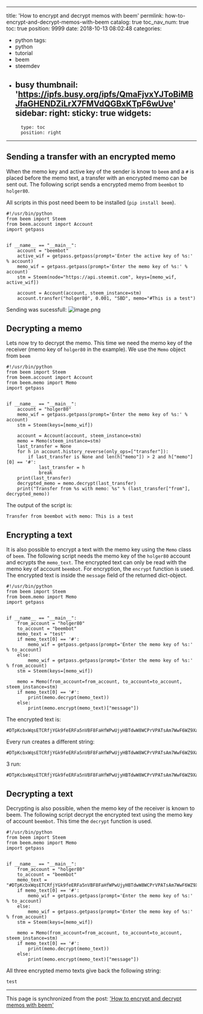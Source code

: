 
---
title: 'How to encrypt and decrypt memos with beem'
permlink: how-to-encrypt-and-decrypt-memos-with-beem
catalog: true
toc_nav_num: true
toc: true
position: 9999
date: 2018-10-13 08:02:48
categories:
- python
tags:
- python
- tutorial
- beem
- steemdev
- busy
thumbnail: 'https://ipfs.busy.org/ipfs/QmaFjvxYJToBiMBJfaGHENDZiLrX7FMVdQGBxKTpF6wUve'
sidebar:
    right:
        sticky: true
widgets:
    -
        type: toc
        position: right
---


## Sending a transfer with an encrypted memo
When the memo key and active key of the sender is know to `beem` and a `#` is placed before the memo text, a transfer with an encrypted memo can be sent out. The following script sends a encrypted memo from `beembot` to `holger80`.

All scripts in this post need beem to be installed (`pip install beem`).
```
#!/usr/bin/python
from beem import Steem
from beem.account import Account
import getpass


if __name__ == "__main__":
    account = "beembot"
    active_wif = getpass.getpass(prompt='Enter the active key of %s:' % account)
    memo_wif = getpass.getpass(prompt='Enter the memo key of %s:' % account)
    stm = Steem(node="https://api.steemit.com", keys=[memo_wif, active_wif])
    
    account = Account(account, steem_instance=stm)
    account.transfer("holger80", 0.001, "SBD", memo="#This is a test")
```
Sending was sucessfull:
![image.png](https://ipfs.busy.org/ipfs/QmaFjvxYJToBiMBJfaGHENDZiLrX7FMVdQGBxKTpF6wUve)

## Decrypting a memo
Lets now try to decrypt the memo. This time we need the memo key of the receiver (memo key of `holger80` in the example). We use the `Memo` object from `beem`
```
#!/usr/bin/python
from beem import Steem
from beem.account import Account
from beem.memo import Memo
import getpass


if __name__ == "__main__":
    account = "holger80"
    memo_wif = getpass.getpass(prompt='Enter the memo key of %s:' % account)
    stm = Steem(keys=[memo_wif])
    
    account = Account(account, steem_instance=stm)
    memo = Memo(steem_instance=stm)
    last_transfer = None
    for h in account.history_reverse(only_ops=["transfer"]):
        if last_transfer is None and len(h["memo"]) > 2 and h["memo"][0] == '#':
            last_transfer = h
            break
    print(last_transfer)
    decrypted_memo = memo.decrypt(last_transfer)
    print("Transfer from %s with memo: %s" % (last_transfer["from"], decrypted_memo))
```
The output of the script is:
```
Transfer from beembot with memo: This is a test
```

## Encrypting a text
It is also possible to encrypt a text with the memo key using the `Memo` class of `beem`. The following script needs the memo key of the `holger80` account and ecrypts the `memo_text`. The encrypted text can only be read with the memo key of account `beembot`. For encryption, the `encrypt` function is used. The encrypted text is inside the `message` field of the returned dict-object.
```
#!/usr/bin/python
from beem import Steem
from beem.memo import Memo
import getpass


if __name__ == "__main__":
    from_account = "holger80"
    to_account = "beembot"
    memo_text = "test"    
    if memo_text[0] == '#':
        memo_wif = getpass.getpass(prompt='Enter the memo key of %s:' % to_account)
    else:
        memo_wif = getpass.getpass(prompt='Enter the memo key of %s:' % from_account)
    stm = Steem(keys=[memo_wif])

    memo = Memo(from_account=from_account, to_account=to_account, steem_instance=stm)
    if memo_text[0] == '#':
        print(memo.decrypt(memo_text))
    else:
        print(memo.encrypt(memo_text)["message"])

```
The encrypted text is:
```
#DTpKcbxWqsETCRfjYGk9feERFa5nVBF8FaHfWPwUjyHBTdwW8WCPrVPATsAm7WwF6WZ9XaVAutUVZLsGEpkLfh7d4RNQhFBryKUzKGCqGUTp7QKmu2Qk6qKqWB3aTfetp
```
Every run creates a different string:
```
#DTpKcbxWqsETCRfjYGk9feERFa5nVBF8FaHfWPwUjyHBTdwW8WCPrVPATsAm7WwF6WZ9XaVAutUVZLsGEpkLfh7d4PXbUsoGhDzxfDe6q4E72rfsiKXFHQhPzjAJsQpne
```
3 run:
```
#DTpKcbxWqsETCRfjYGk9feERFa5nVBF8FaHfWPwUjyHBTdwW8WCPrVPATsAm7WwF6WZ9XaVAutUVZLsGEpkLfh7d4KDdkySsJHTNULByLkK6yWrmoZQWBgV8yubm2TjG4
```

## Decrypting a text
Decrypting is also possible, when the memo key of the receiver is known to beem. The following script decrypt the encrypted text using the memo key of account `beembot`. This time the `decrypt` function is used.
```
#!/usr/bin/python
from beem import Steem
from beem.memo import Memo
import getpass


if __name__ == "__main__":
    from_account = "holger80"
    to_account = "beembot"
    memo_text = "#DTpKcbxWqsETCRfjYGk9feERFa5nVBF8FaHfWPwUjyHBTdwW8WCPrVPATsAm7WwF6WZ9XaVAutUVZLsGEpkLfh7d4RNQhFBryKUzKGCqGUTp7QKmu2Qk6qKqWB3aTfetp"    
    if memo_text[0] == '#':
        memo_wif = getpass.getpass(prompt='Enter the memo key of %s:' % to_account)
    else:
        memo_wif = getpass.getpass(prompt='Enter the memo key of %s:' % from_account)
    stm = Steem(keys=[memo_wif])

    memo = Memo(from_account=from_account, to_account=to_account, steem_instance=stm)
    if memo_text[0] == '#':
        print(memo.decrypt(memo_text))
    else:
        print(memo.encrypt(memo_text)["message"])
```
All three encrypted memo texts give back the following string:
```
test
```

- - -

This page is synchronized from the post: ['How to encrypt and decrypt memos with beem'](https://steemit.com/@holger80/how-to-encrypt-and-decrypt-memos-with-beem)
